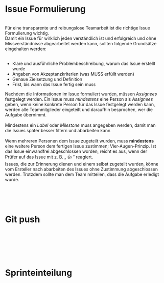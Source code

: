 # Issue Formulierung
<br>
Für eine transparente und reibungslose Teamarbeit ist die richtige Issue Formulierung wichtig. <br>
Damit ein Issue für wirklich jeden verständlich ist und erfolgreich und ohne Missverständnisse abgearbeitet werden kann, sollten folgende Grundsätze eingehalten werden: <br> <br>

*  Klare und ausführliche Problembeschreibung, warum das Issue erstellt wurde
*  Angaben von Akzeptanzkriterien (was MUSS erfüllt werden)
*  Genaue Zielsetzung und Definition 
*  Frist, bis wann das Issue fertig sein muss<br>

Nachdem die Informationen im Issue formuliert wurden, müssen _Assignees_ festgelegt werden. Ein Issue muss *mindestens* eine Person als _Assignees_ geben, wenn keine konkrete Person für das Issue festgelegt werden kann, werden alle Teammitglieder eingeteilt und daraufhin besprochen, wer die Aufgabe übernimmt. <br> <br>
Mindestens ein _Label_ oder _Milestone_ muss angegeben werden, damit man die Issues später besser filtern und abarbeiten kann.
<br> <br>
Wenn mehreren Personen dem Issue zugeteilt wurden, muss **mindestens** eine weitere Person dem fertigen Issue zustimmen; Vier-Augen-Prinzip. Ist das Issue einwandfrei abgeschlossen worden, reicht es aus, wenn der Prüfer auf das Issue mit z. B. „ :+1: “ reagiert.  <br>
Issues, die zur Erinnerung dienen und einem selbst zugeteilt wurden, könne vom Ersteller nach abarbeiten des Issues ohne Zustimmung abgeschlossen werden. Trotzdem sollte man dem Team mitteilen, dass die Aufgabe erledigt wurde.
<br> <br>

<br> <br>
# Git push

<br> <br>

<br> <br>
# Sprinteinteilung